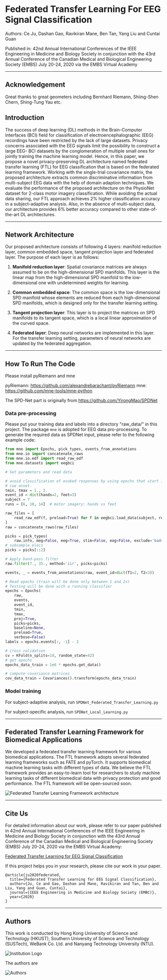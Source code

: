 # Federated Transfer Learning For EEG Signal Classification

Authors: Ce Ju, Dashan Gao, Ravikiran Mane, Ben Tan, Yang Liu and Cuntai Guan

Published in: 42nd Annual International Conferences of the IEEE Engineering in Medicine and Biology Society in 
conjunction with the 43rd Annual Conference of the Canadian Medical and Biological Engineering Society (EMBS)
July 20-24, 2020 via the EMBS Virtual Academy

---

## Acknowledgement
Great thanks to great geometers including Bernhard Riemann, Shiing-Shen Chern, Shing-Tung Yau etc.

## Introduction

<!--- ![Federated Learning](https://github.com/DashanGao/Federated-Transfer-Leraning-for-EEG/blob/master/imgs/federated_learning.png =250*250)![Federated Learning EEG](https://github.com/DashanGao/Federated-Transfer-Leraning-for-EEG/blob/master/imgs/federated_learning_eeg.png =250*250) --->

The success of deep learning (DL) methods in the Brain-Computer Interfaces (BCI) field for classification of 
electroencephalographic (EEG) recordings have been restricted by the lack of large datasets. Privacy concerns 
associated with the EEG signals limit the possibility to construct a large EEG- BCI datasets by the conglomeration of 
multiple small ones for jointly training the machine learning model. Hence, in this paper, we propose a novel 
privacy-preserving DL architecture named federated transfer learning (FTL) for EEG classification that is based on the 
federated learning framework. Working with the single-trial covariance matrix, the proposed architecture extracts common 
discriminative information from multi-subject EEG data with the help of domain adaption techniques. We evaluate 
the performance of the proposed architecture on the PhysioNet dataset for 2-class motor imagery classification. 
While avoiding the actual data sharing, our FTL approach achieves 2% higher classification accuracy in a 
subject-adaptive analysis. Also, in the absence of multi-subject data, our architecture provides 6% better accuracy 
compared to other state-of-the-art DL architectures.

---

## Network Architecture

Our proposed architecture consists of following 4 layers:
manifold reduction layer, common embedded space, tangent projection layer and federated layer. 
The purpose of each layer is as follows:

1. **Manifold reduction layer**: Spatial covariance matrices are always assumed to be on the high-dimensional 
SPD manifolds. This layer is the linear map from the high-dimensional SPD manifold to the low-dimensional one 
with undetermined weights for learning.

2. **Common embedded space**: The common space is the low-dimensional SPD manifold whose elements are reduced from 
each high-dimensional SPD manifolds, which is designed only for the transfer learning setting.

3. **Tangent projection layer**: This layer is to project the matrices on SPD manifolds to its tangent space, 
which is a local linear approximation of the curved space.

4. **Federated layer**: Deep neural networks are implemented in this layer. For the transfer learning setting, 
parameters of neural networks are updated by the federated aggregation.

---

## How To Run The Code

Please install pyRiemann and mne

pyRiemann: https://github.com/alexandrebarachant/pyRiemann
mne: https://github.com/mne-tools/mne-python

The SPD-Net part is originally from https://github.com/YirongMao/SPDNet

### Data pre-processing

Please put your training data and labels into a directory "raw_data/" in this project.
The package `mne` is adopted for EEG data pro-processing. To generate the required data as SPDNet input, please refer to the following example code: 

```python        
from mne import Epochs, pick_types, events_from_annotations
from mne.io import concatenate_raws
from mne.io.edf import read_raw_edf
from mne.datasets import eegbci

# Set parameters and read data

# avoid classification of evoked responses by using epochs that start 1s after
# cue onset.
tmin, tmax = 1., 2.
event_id = dict(hands=2, feet=3)
subject = 7
runs = [6, 10, 14]  # motor imagery: hands vs feet

raw_files = [
    read_raw_edf(f, preload=True) for f in eegbci.load_data(subject, runs)
]
raw = concatenate_raws(raw_files)

picks = pick_types(
    raw.info, meg=False, eeg=True, stim=False, eog=False, exclude='bads')
# subsample elecs
picks = picks[::2]

# Apply band-pass filter
raw.filter(7., 35., method='iir', picks=picks)

events, _ = events_from_annotations(raw, event_id=dict(T1=2, T2=3))

# Read epochs (train will be done only between 1 and 2s)
# Testing will be done with a running classifier
epochs = Epochs(
    raw,
    events,
    event_id,
    tmin,
    tmax,
    proj=True,
    picks=picks,
    baseline=None,
    preload=True,
    verbose=False)
labels = epochs.events[:, -1] - 2

# cross validation
cv = KFold(n_splits=10, random_state=42)
# get epochs
epochs_data_train = 1e6 * epochs.get_data()

# compute covariance matrices
cov_data_train = Covariances().transform(epochs_data_train)
```

### Model training

For subject-adaptive analysis, run `SPDNet_Federated_Transfer_Learning.py `

For subject-specific analysis, run `SPDNet_Local_Learning.py`

---

## Federated Transfer Learning Framework for Biomedical Applications

We developed a federated transfer learning framework for various biomedical applications.
The FTL framework adopts several federated learning frameworks such as FATE and pyTorch. 
It supports biomedical machine learning tasks with different types of data.
We believe the FTL framework provides an easy-to-learn tool for researchers to study machine learning tasks of 
different biomedical data with privacy protection and good performance. The FTL framework will be open-sourced soon. 

![Federated Transfer Learning Framework architecture](https://github.com/DashanGao/Federated-Transfer-Leraning-for-EEG/blob/master/imgs/ftl_framework.png)

---

## Cite Us

For detailed information about our work, please refer to our paper published in 42nd Annual International Conferences 
of the IEEE Engineering in Medicine and Biology Society in conjunction with the 43rd Annual Conference of the Canadian 
Medical and Biological Engineering Society (EMBS)
July 20-24, 2020 via the EMBS Virtual Academy: 

[Federated Transfer Learning for EEG Signal Classification](https://arxiv.org/abs/2004.12321)

If this project helps you in your research, please cite our work in your paper.

```
@article{ju2020federated,
  title={Federated Transfer Learning for EEG Signal Classification},
  author={Ju, Ce and Gao, Dashan and Mane, Ravikiran and Tan, Ben and Liu, Yang and Guan, Cuntai},
  journal={IEEE Engineering in Medicine and Biology Society (EMBC)},
  year={2020}
}
```

---

## Authors

This work is conducted by Hong Kong University of Science and Technology (HKUST), Southern University of Science and Technology (SUSTech), WeBank Co. Ltd. and Nanyang Technology University (NTU).

![Institution Logo](https://github.com/DashanGao/Federated-Transfer-Leraning-for-EEG/blob/master/imgs/institution_logo.png)

The authors are

![Authors](https://github.com/DashanGao/Federated-Transfer-Leraning-for-EEG/blob/master/imgs/authors_embc.png)


